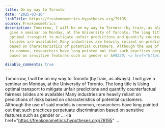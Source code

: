 ```yaml
---
title: On my way to Toronto
date: '2025-03-16'
linkTitle: https://freakonometrics.hypotheses.org/79195
source: Freakonometrics
description: Tomorrow, I will be on my way to Toronto (by train, as always). I will
  give a seminar on Monday, at the University of Toronto. The long title is Using
  optimal transport to mitigate unfair predictions and quantify counterfactual fairness
  (slides are available) Many industries are heavily reliant on predictions of risks
  based on characteristics of potential customers. Although the use of said models
  is common, researchers have long pointed out that such practices perpetuate discrimination
  based on sensitive features such as gender or &#8230; <a href="https://freakonometrics.hypotheses.org/79195"
  ...
disable_comments: true
---
```

Tomorrow, I will be on my way to Toronto (by train, as always). I will give a seminar on Monday, at the University of Toronto. The long title is Using optimal transport to mitigate unfair predictions and quantify counterfactual fairness (slides are available) Many industries are heavily reliant on predictions of risks based on characteristics of potential customers. Although the use of said models is common, researchers have long pointed out that such practices perpetuate discrimination based on sensitive features such as gender or &#8230; <a href="https://freakonometrics.hypotheses.org/79195" ...